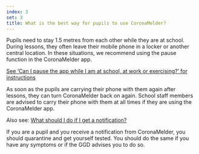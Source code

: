 ```yaml
---
index: 3
set: 3
title: What is the best way for pupils to use CoronaMelder?
---
```

Pupils need to stay 1.5 metres from each other while they are at school. During lessons, they often leave their mobile phone in a locker or another central location. In these situations, we recommend using the pause function in the CoronaMelder app.

[See ‘Can I pause the app while I am at school, at work or exercising?’ for instructions](/en/faq/24-kan-ik-de-app-pauzeren/)

As soon as the pupils are carrying their phone with them again after lessons, they can turn CoronaMelder back on again. School staff members are advised to carry their phone with them at all times if they are using the CoronaMelder app.

Also see: [What should I do if I get a notification?](/en/faq/3-wat-als/)

If you are a pupil and you receive a notification from CoronaMelder, you should quarantine and get yourself tested. You should do the same if you have any symptoms or if the GGD advises you to do so.

